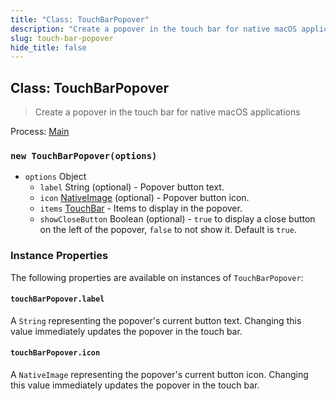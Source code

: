 ```yaml
---
title: "Class: TouchBarPopover"
description: "Create a popover in the touch bar for native macOS applications"
slug: touch-bar-popover
hide_title: false
---
```


## Class: TouchBarPopover

> Create a popover in the touch bar for native macOS applications

Process: [Main](latest/glossary.md#main-process)

### `new TouchBarPopover(options)`

* `options` Object
  * `label` String (optional) - Popover button text.
  * `icon` [NativeImage](latest/api/native-image.md) (optional) - Popover button icon.
  * `items` [TouchBar](latest/api/touch-bar.md) - Items to display in the popover.
  * `showCloseButton` Boolean (optional) - `true` to display a close button
    on the left of the popover, `false` to not show it. Default is `true`.

### Instance Properties

The following properties are available on instances of `TouchBarPopover`:

#### `touchBarPopover.label`

A `String` representing the popover's current button text. Changing this value immediately updates the
popover in the touch bar.

#### `touchBarPopover.icon`

A `NativeImage` representing the popover's current button icon. Changing this value immediately updates the
popover in the touch bar.
